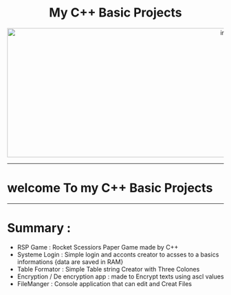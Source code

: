 <h1 align="center">My C++ Basic Projects</h1>
<div align = "center">
<img width = 1000 height= 300 src="https://i.pinimg.com/originals/db/03/96/db039626bfa2ecc53f0f6e7f335aef4c.gif" alt="img">
</div>

<hr>

# welcome To my C++ Basic Projects 
<hr>

<h1>Summary : </h1>
<ul>
<li>RSP Game : Rocket Scessiors Paper Game made by C++ </li>
<li>Systeme Login : Simple login and acconts creator to acsses to a basics informations {data are saved in RAM}</li>
<li>Table Formator : Simple Table string Creator with Three Colones</li>
<li>Encryption / De encryption app : made to Encrypt texts using ascl values</li>
<li>FileManger : Console application that can edit and Creat Files</li>
</ul>

